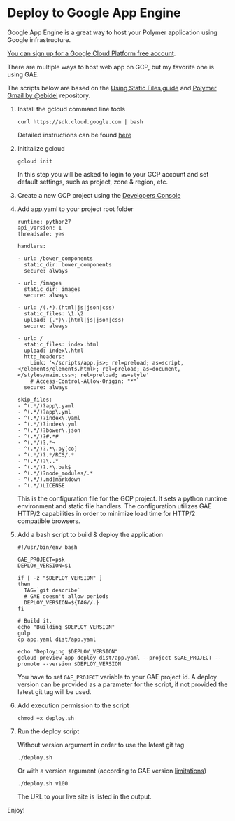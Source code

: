 # Deploy to Google App Engine

Google App Engine is a great way to host your Polymer application using Google infrastructure.

[You can sign up for a Google Cloud Platform free account](https://cloud.google.com/).

There are multiple ways to host web app on GCP, but my favorite one is using GAE.

The scripts below are based on the [Using Static Files guide](https://cloud.google.com/appengine/docs/python/gettingstartedpython27/staticfiles) and [Polymer Gmail by @ebidel](https://github.com/ebidel/polymer-gmail) repository.

1.  Install the gcloud command line tools

        curl https://sdk.cloud.google.com | bash

    Detailed instructions can be found [here](https://cloud.google.com/sdk/)

1.  Inititalize gcloud 

        gcloud init

    In this step you will be asked to login to your GCP account and set default settings, such as project, zone & region, etc.

1.  Create a new GCP project using the [Developers Console](https://console.developers.google.com/home/dashboard)

1.  Add app.yaml to your project root folder

        runtime: python27
        api_version: 1
        threadsafe: yes
        
        handlers:
        
        - url: /bower_components
          static_dir: bower_components
          secure: always
        
        - url: /images
          static_dir: images
          secure: always
        
        - url: /(.*).(html|js|json|css)
          static_files: \1.\2
          upload: (.*)\.(html|js|json|css)
          secure: always
        
        - url: /
          static_files: index.html
          upload: index\.html
          http_headers:
            Link: '</scripts/app.js>; rel=preload; as=script, </elements/elements.html>; rel=preload; as=document, </styles/main.css>; rel=preload; as=style'
            # Access-Control-Allow-Origin: "*"
          secure: always
        
        skip_files:
        - ^(.*/)?app\.yaml
        - ^(.*/)?app\.yml
        - ^(.*/)?index\.yaml
        - ^(.*/)?index\.yml
        - ^(.*/)?bower\.json
        - ^(.*/)?#.*#
        - ^(.*/)?.*~
        - ^(.*/)?.*\.py[co]
        - ^(.*/)?.*/RCS/.*
        - ^(.*/)?\..*
        - ^(.*/)?.*\.bak$
        - ^(.*/)?node_modules/.*
        - ^(.*/).md|markdown
        - ^(.*/)LICENSE

    This is the configuration file for the GCP project.
    It sets a python runtime environment and static file handlers.
    The configuration utilizes GAE HTTP/2 capabilities in order to minimize load time for HTTP/2 compatible browsers.

1.  Add a bash script to build & deploy the application

        #!/usr/bin/env bash
        
        GAE_PROJECT=psk
        DEPLOY_VERSION=$1
        
        if [ -z "$DEPLOY_VERSION" ]
        then
          TAG=`git describe`
          # GAE doesn't allow periods
          DEPLOY_VERSION=${TAG//.}
        fi
        
        # Build it.
        echo "Building $DEPLOY_VERSION"
        gulp
        cp app.yaml dist/app.yaml
        
        echo "Deploying $DEPLOY_VERSION"
        gcloud preview app deploy dist/app.yaml --project $GAE_PROJECT --promote --version $DEPLOY_VERSION

    You have to set `GAE_PROJECT` variable to your GAE project id.
    A deploy version can be provided as a parameter for the script, if not provided the latest git tag will be used.

1.  Add execution permission to the script 

        chmod +x deploy.sh

1.  Run the deploy script

      Without version argument in order to use the latest git tag
      
        ./deploy.sh

      Or with a version argument (according to GAE version [limitations](https://cloud.google.com/appengine/docs/python/config/appconfig?hl=en))
      
        ./deploy.sh v100

    The URL to your live site is listed in the output.
    
Enjoy!
